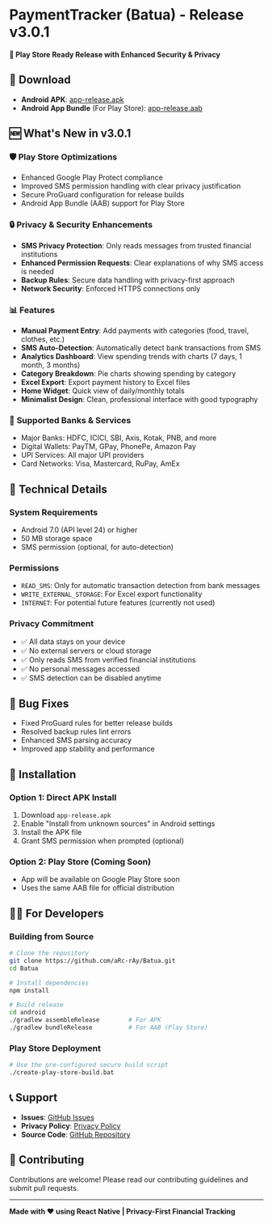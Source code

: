 # PaymentTracker (Batua) - Release v3.0.1

**🎉 Play Store Ready Release with Enhanced Security & Privacy**

## 📱 **Download**
- **Android APK**: [app-release.apk](https://github.com/aRc-rAy/Batua/releases/download/v3.0.1/app-release.apk)
- **Android App Bundle** (For Play Store): [app-release.aab](https://github.com/aRc-rAy/Batua/releases/download/v3.0.1/app-release.aab)

## 🆕 **What's New in v3.0.1**

### 🛡️ **Play Store Optimizations**
- Enhanced Google Play Protect compliance
- Improved SMS permission handling with clear privacy justification
- Secure ProGuard configuration for release builds
- Android App Bundle (AAB) support for Play Store

### 🔒 **Privacy & Security Enhancements**
- **SMS Privacy Protection**: Only reads messages from trusted financial institutions
- **Enhanced Permission Requests**: Clear explanations of why SMS access is needed
- **Backup Rules**: Secure data handling with privacy-first approach
- **Network Security**: Enforced HTTPS connections only

### 📊 **Features**
- **Manual Payment Entry**: Add payments with categories (food, travel, clothes, etc.)
- **SMS Auto-Detection**: Automatically detect bank transactions from SMS
- **Analytics Dashboard**: View spending trends with charts (7 days, 1 month, 3 months)
- **Category Breakdown**: Pie charts showing spending by category
- **Excel Export**: Export payment history to Excel files
- **Home Widget**: Quick view of daily/monthly totals
- **Minimalist Design**: Clean, professional interface with good typography

### 🏦 **Supported Banks & Services**
- Major Banks: HDFC, ICICI, SBI, Axis, Kotak, PNB, and more
- Digital Wallets: PayTM, GPay, PhonePe, Amazon Pay
- UPI Services: All major UPI providers
- Card Networks: Visa, Mastercard, RuPay, AmEx

## 🔧 **Technical Details**

### **System Requirements**
- Android 7.0 (API level 24) or higher
- 50 MB storage space
- SMS permission (optional, for auto-detection)

### **Permissions**
- `READ_SMS`: Only for automatic transaction detection from bank messages
- `WRITE_EXTERNAL_STORAGE`: For Excel export functionality
- `INTERNET`: For potential future features (currently not used)

### **Privacy Commitment**
- ✅ All data stays on your device
- ✅ No external servers or cloud storage
- ✅ Only reads SMS from verified financial institutions
- ✅ No personal messages accessed
- ✅ SMS detection can be disabled anytime

## 🐛 **Bug Fixes**
- Fixed ProGuard rules for better release builds
- Resolved backup rules lint errors
- Enhanced SMS parsing accuracy
- Improved app stability and performance

## 🚀 **Installation**

### **Option 1: Direct APK Install**
1. Download `app-release.apk`
2. Enable "Install from unknown sources" in Android settings
3. Install the APK file
4. Grant SMS permission when prompted (optional)

### **Option 2: Play Store (Coming Soon)**
- App will be available on Google Play Store soon
- Uses the same AAB file for official distribution

## 👨‍💻 **For Developers**

### **Building from Source**
```bash
# Clone the repository
git clone https://github.com/aRc-rAy/Batua.git
cd Batua

# Install dependencies
npm install

# Build release
cd android
./gradlew assembleRelease        # For APK
./gradlew bundleRelease          # For AAB (Play Store)
```

### **Play Store Deployment**
```bash
# Use the pre-configured secure build script
./create-play-store-build.bat
```

## 📞 **Support**
- **Issues**: [GitHub Issues](https://github.com/aRc-rAy/Batua/issues)
- **Privacy Policy**: [Privacy Policy](https://github.com/aRc-rAy/Batua/blob/main/PRIVACY_POLICY.md)
- **Source Code**: [GitHub Repository](https://github.com/aRc-rAy/Batua)

## 🤝 **Contributing**
Contributions are welcome! Please read our contributing guidelines and submit pull requests.

---

**Made with ❤️ using React Native | Privacy-First Financial Tracking**
